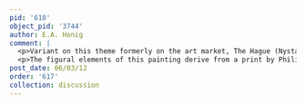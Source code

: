 ```yaml
---
pid: '618'
object_pid: '3744'
author: E.A. Honig
comment: |
  <p>Variant on this theme formerly on the art market, The Hague (Nystad, 1978), also on copper, 25.6 x 35. See Honig database q00004.</p>
  <p>The figural elements of this painting derive from a print by Philip Galle after Hans Bol showing fishing for a sperm whale dated 1582.  The whale, the nude man in the boat, and the people in the neighboring boat are all reshuffled from this print.  Print is part of large series of fishing scenes, Hollstein 568ff.  The print is  reproduced in Bremerhaven 1991, vol.2, pp.88-89, cat. #11.</p>
post_date: 06/03/12
order: '617'
collection: discussion
---
```

